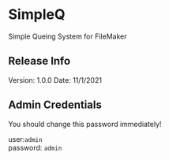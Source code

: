 # SimpleQ

Simple Queing System for FileMaker

## Release Info

Version: 1.0.0
Date: 11/1/2021

## Admin Credentials 

You should change this password immediately!

user:`admin`  
password: `admin`
